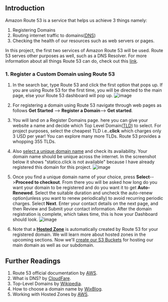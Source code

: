 ## Introduction
Amazon Route 53 is a service that helps us achieve 3 things namely:
1) Registering Domains
2) Routing internet traffic to domains([DNS](Route-53.md##Further-Readings))
3) Checking the health of our resources such as web servers or pages.
   
In this project, the first two services of Amazon Route 53 will be used. Route 53 serves other purposes as well, such as a DNS Resolver. For more information about all things Route 53 can do, check out this [link](https://docs.aws.amazon.com/Route53/latest/DeveloperGuide/Welcome.html).

### 1. Register a Custom Domain using Route 53
1. In the search bar, type Route 53 and click the first option that pops up. If you are using Route 53 for the first time, you will be directed to the main page, else your Route 53 dashboard will pop up.
   ![image](https://github.com/user-attachments/assets/c41ac112-53ab-494d-b17d-a13e4a4eb532)

2. For registering a domain using Route 53 navigate through web pages as follows **Get Started** --> **Register a Domain**--> **Get started**.

3. You will land on a Register Domains page. here you can give your website a name and decide which Top Level Domain([TLD](Route-53.md##Further-Readings)) to select. For project purposes, select the cheapest TLD i.e.**.click** which charges only 3 USD per year! You can explore many more TLDs. Route 53 provides a whopping 355 TLDs.

4. Also [select a unique domain name](Route-53.md##Further-Readings) and check its availability. Your domain name should be unique across the internet. In the screenshot below it shows "statico.click is not available" because I have already registered this domain for this project.
   ![image](https://github.com/user-attachments/assets/51da0187-6141-436c-b6ee-9c824a65b693)


5. Once you find a unique domain name of your choice, press **Select**-->**Proceed to checkout**. From there you will be asked how long do you want your domain to be registered and do you want it to get **Auto-Renewed**. Select the suitable duration and uncheck the auto-renew option(unless you want to renew periodically) to avoid recurring periodic charges. Select **Next**. Enter your contact details on the next page, and then Review and Submit your contact information. After the domain registration is complete, which takes time, this is how your Dashboard should look.
   ![image](https://github.com/user-attachments/assets/c6407486-b3aa-4ccd-95d1-3eb26eb4d900)

6. Note that a **[Hosted Zone](Route-53.md##Further-Readings)** is automatically created by Route 53 for your registered domain. We will learn more about hosted zones in the upcoming sections. Now we'll [create our S3 Buckets]() for hosting our main domain as well as our subdomain.

## Further Readings

1. Route 53 official documentation by [AWS](https://docs.aws.amazon.com/Route53/latest/DeveloperGuide/Welcome.html).
2. What is DNS? by [CloudFare](https://www.cloudflare.com/learning/dns/what-is-dns/).
3. Top-Level Domains by [Wikipedia](https://en.wikipedia.org/wiki/Top-level_domain).
4. How to choose a domain name by [WixBlog](https://www.wix.com/blog/how-to-choose-domain-name).
5. Working with Hosted Zones by [AWS](https://docs.aws.amazon.com/Route53/latest/DeveloperGuide/hosted-zones-working-with.html).

   


    
